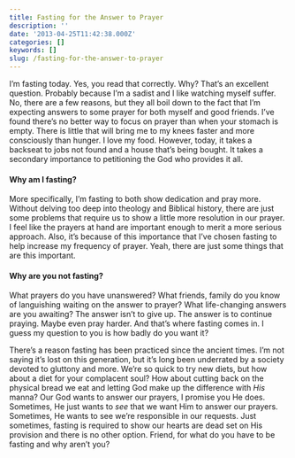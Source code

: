 ```yaml
---
title: Fasting for the Answer to Prayer
description: ''
date: '2013-04-25T11:42:38.000Z'
categories: []
keywords: []
slug: /fasting-for-the-answer-to-prayer
---
```


I’m fasting today. Yes, you read that correctly. Why? That’s an excellent question. Probably because I’m a sadist and I like watching myself suffer. No, there are a few reasons, but they all boil down to the fact that I’m expecting answers to some prayer for both myself and good friends. I’ve found there’s no better way to focus on prayer than when your stomach is empty. There is little that will bring me to my knees faster and more consciously than hunger. I love my food. However, today, it takes a backseat to jobs not found and a house that’s being bought. It takes a secondary importance to petitioning the God who provides it all.

#### Why am I fasting?

More specifically, I’m fasting to both show dedication and pray more. Without delving too deep into theology and Biblical history, there are just some problems that require us to show a little more resolution in our prayer. I feel like the prayers at hand are important enough to merit a more serious approach. Also, it’s because of this importance that I’ve chosen fasting to help increase my frequency of prayer. Yeah, there are just some things that are this important.

#### Why are you not fasting?

What prayers do you have unanswered? What friends, family do you know of languishing waiting on the answer to prayer? What life-changing answers are you awaiting? The answer isn’t to give up. The answer is to continue praying. Maybe even pray harder. And that’s where fasting comes in. I guess my question to you is how badly do you want it?

There’s a reason fasting has been practiced since the ancient times. I’m not saying it’s lost on this generation, but it’s long been underrated by a society devoted to gluttony and more. We’re so quick to try new diets, but how about a diet for your complacent soul? How about cutting back on the physical bread we eat and letting God make up the difference with _His_ manna? Our God wants to answer our prayers, I promise you He does. Sometimes, He just wants to _see_ that we want Him to answer our prayers. Sometimes, He wants to see we’re responsible in our requests. Just sometimes, fasting is required to show our hearts are dead set on His provision and there is no other option. Friend, for what do you have to be fasting and why aren’t you?